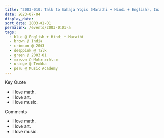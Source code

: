 ```yaml
---
title: "2003-0101 Talk to Sahaja Yogis (Marathi + Hindi + English), Inauguration of Śhrī P.K. Salve Kalā Pratiṣhṭhān Music Academy, near Modak Sagar, Vaitarna Academy Road, Tembha (87 kms NE of Vaitarna), Maharashtra, India"
date: 2023-07-04
display_date: 
sort_date: 2003-01-01
permalink: /events/2003-0101-a
tags:
  - blue @ English + Hindi + Marathi
  - brown @ India
  - crimson @ 2003
  - deeppink @ Talk
  - green @ 2003-01
  - maroon @ Maharashtra
  - orange @ Tembha
  - peru @ Music Academy
---
```


<div class="main">
  <div class="wave-list">
    <div class="title">
      <div class="text" style="--color: green">
        Key Quote
      </div>
    </div>
    <ul class="list">
        <li class="item" data-color-BlanchedAlmond>
          I love math.
        </li>
        <li class="item" style="--color: Lavender">
          I love art.
        </li>
        <li class="item" style="--color: BlanchedAlmond">
         I love music.
        </li>
      </ul>
  </div>
</div>

<div class="main">
  <div class="wave-list">
    <div class="title">
      <div class="text" style="--color: green">
        Comments
      </div>
    </div>
    <ul class="list">
        <li class="item" data-color-Ivory>
          I love math.
        </li>
        <li class="item" style="--color: PaleTurquiose">
          I love art.
        </li>
        <li class="item" style="--color: Ivory">
         I love music.
        </li>
      </ul>
  </div>
</div>